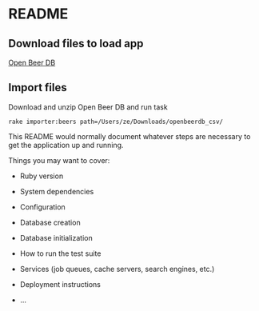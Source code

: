 # README

## Download files to load app
[Open Beer DB](http://openbeerdb.com/files/openbeerdb_csv.zip)

## Import files
Download and unzip Open Beer DB and run task
```
rake importer:beers path=/Users/ze/Downloads/openbeerdb_csv/
```


This README would normally document whatever steps are necessary to get the
application up and running.

Things you may want to cover:

* Ruby version

* System dependencies

* Configuration

* Database creation

* Database initialization

* How to run the test suite

* Services (job queues, cache servers, search engines, etc.)

* Deployment instructions

* ...
